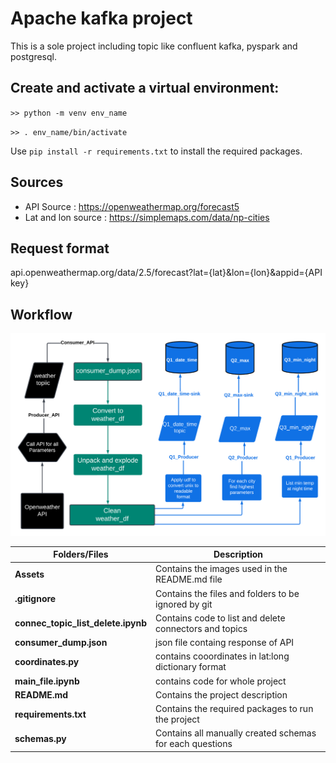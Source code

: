 # Apache kafka project

This is a sole project including topic like confluent kafka, pyspark and postgresql.

## Create and activate a virtual environment:

`>> python -m venv env_name`

`>> . env_name/bin/activate`

Use `pip install -r requirements.txt` to install the required packages.

## Sources
 + API  Source : https://openweathermap.org/forecast5
 + Lat and lon source :  https://simplemaps.com/data/np-cities
  
##  Request format
 api.openweathermap.org/data/2.5/forecast?lat={lat}&lon={lon}&appid={API key}


## Workflow
![workflow](/Assets/workflow.png)

|**Folders/Files**|**Description**|
|---|---|
|**Assets**|Contains the images used in the README.md file|
|**.gitignore**|Contains the files and folders to be ignored by git|
|**connec_topic_list_delete.ipynb**|Contains code to list and delete connectors and topics|
|**consumer_dump.json**|json file containg response of API |
|**coordinates.py**|contains cooordinates in lat:long dictionary format|
|**main_file.ipynb**|contains code for whole project|
|**README.md**|Contains the project description|
|**requirements.txt**|Contains the required packages to run the project|
|**schemas.py**|Contains all manually created schemas for each questions|
